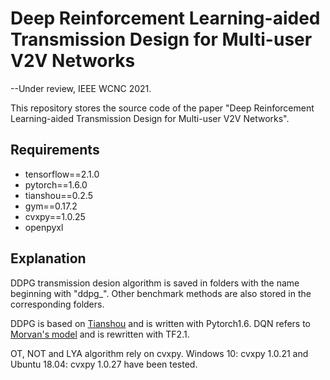 # Deep Reinforcement Learning-aided Transmission Design for Multi-user V2V Networks
--Under review, IEEE WCNC 2021.

This repository stores the source code of the paper "Deep Reinforcement Learning-aided Transmission Design for Multi-user V2V Networks".

## Requirements
- tensorflow==2.1.0
- pytorch==1.6.0
- tianshou==0.2.5
- gym==0.17.2
- cvxpy==1.0.25
- openpyxl

## Explanation
DDPG transmission desion algorithm is saved in folders with the name beginning with "ddpg_". Other benchmark methods are also stored in the corresponding folders.

DDPG is based on [Tianshou](https://github.com/thu-ml/tianshou) and is written with Pytorch1.6. DQN refers to [Morvan's model](https://github.com/MorvanZhou/Reinforcement-learning-with-tensorflow) and is rewritten with TF2.1.

OT, NOT and LYA algorithm rely on cvxpy. Windows 10: cvxpy 1.0.21 and Ubuntu 18.04: cvxpy 1.0.27 have been tested.
